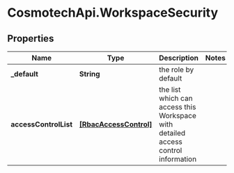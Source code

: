 # CosmotechApi.WorkspaceSecurity

## Properties

Name | Type | Description | Notes
------------ | ------------- | ------------- | -------------
**_default** | **String** | the role by default | 
**accessControlList** | [**[RbacAccessControl]**](RbacAccessControl.md) | the list which can access this Workspace with detailed access control information | 


